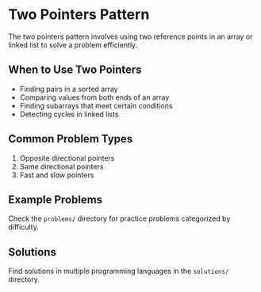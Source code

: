 # Two Pointers Pattern

The two pointers pattern involves using two reference points in an array or linked list to solve a problem efficiently.

## When to Use Two Pointers
- Finding pairs in a sorted array
- Comparing values from both ends of an array
- Finding subarrays that meet certain conditions
- Detecting cycles in linked lists

## Common Problem Types
1. Opposite directional pointers
2. Same directional pointers
3. Fast and slow pointers

## Example Problems
Check the `problems/` directory for practice problems categorized by difficulty.

## Solutions
Find solutions in multiple programming languages in the `solutions/` directory.
